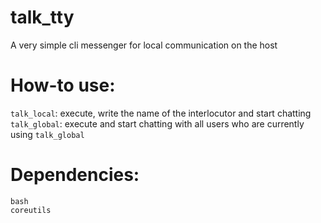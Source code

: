 # talk_tty
A very simple cli messenger for local communication on the host

# How-to use:
`talk_local`: execute, write the name of the interlocutor and start chatting \
`talk_global`: execute and start chatting with all users who are currently using `talk_global`

# Dependencies:
`bash` \
`coreutils`
